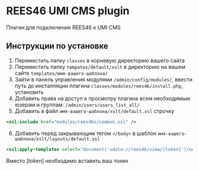 REES46 UMI CMS plugin
==========
Плагин для подключения REES46 к UMI CMS

Инструкции по установке
----------
1. Переместить папку ```classes``` в корневую директорию вашего сайта
2. Переместить папку ```tempates/default/xslt``` в директорию на вашем сайте ```templates/имя-вашего-шаблона/```
3. Зайти в панель управления модулями ```/admin/config/modules/```, ввести путь до инсталляции плагина ```classes/modules/rees46/install.php```, установить
4. Добавить права на доступ к просмотру плагина всем необходимым юзерам и группам: ```/admin/users/users_list_all/```
5. Добавить в файл ```имя-вашего-шаблона/xslt/default.xsl``` строчку
```xml
<xsl:include href="modules/rees46x/common.xsl" />
```
6. Добавить перед закрывающим тегом ```</body>``` в шаблон ```имя-вашего-шаблона/xslt/layouts/default.xsl```
```xml
<xsl:apply-templates select="document('udata://rees46/view/[token]')/udata" mode="right" />
```

Вместо [token] необходимо вставить ваш токен

